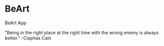 # BeArt
BeArt App


"Being in the right place at the right time with the wrong enemy is always better." -Ciaphas Cain
